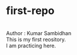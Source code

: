 # first-repo
</br>
Author : Kumar Sambidhan
</br>
This is my first reository.
</br>
I am practicing here.

